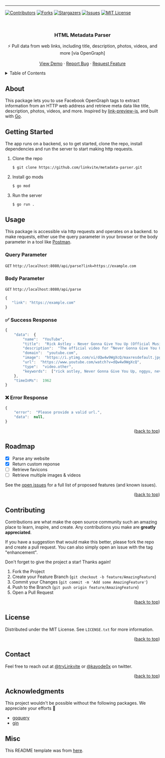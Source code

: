 ----------

<div id="top"></div>
<!--
*** Thanks for checking out the Best-README-Template. If you have a suggestion
*** that would make this better, please fork the repo and create a pull request
*** or simply open an issue with the tag "enhancement".
*** Don't forget to give the project a star!
*** Thanks again! Now go create something AMAZING! :D
-->



<!-- PROJECT SHIELDS -->
<!--
*** I'm using markdown "reference style" links for readability.
*** Reference links are enclosed in brackets [ ] instead of parentheses ( ).
*** See the bottom of this document for the declaration of the reference variables
*** for contributors-url, forks-url, etc. This is an optional, concise syntax you may use.
*** https://www.markdownguide.org/basic-syntax/#reference-style-links
-->
[![Contributors][contributors-shield]][contributors-url]
[![Forks][forks-shield]][forks-url]
[![Stargazers][stars-shield]][stars-url]
[![Issues][issues-shield]][issues-url]
[![MIT License][license-shield]][license-url]



<!-- PROJECT LOGO -->
<br />
<div align="center">
  <h3 align="center">HTML Metadata Parser</h3>
  <p align="center">
    ⚡️ Pull data from web links, including title, description, photos, videos, and more [via OpenGraph]
    <br />
    <br />
    <a href="https://github.com/LinkviteApp/metadata-parser">View Demo</a>
    ·
    <a href="https://github.com/oLinkviteApp/metadata-parser/issues">Report Bug</a>
    ·
    <a href="https://github.com/LinkviteApp/metadata-parser/issues">Request Feature</a>
  </p>
</div>



<!-- TABLE OF CONTENTS -->
<details>
  <summary>Table of Contents</summary>
  <ol>
    <li>
      <a href="#about">About The Project</a>
    </li>
    <li>
      <a href="#getting-started">Getting Started</a>
    </li>
    <li><a href="#usage">Usage</a></li>
    <li><a href="#roadmap">Roadmap</a></li>
    <li><a href="#contributing">Contributing</a></li>
    <li><a href="#license">License</a></li>
    <li><a href="#contact">Contact</a></li>
    <li><a href="#acknowledgments">Acknowledgments</a></li>
  </ol>
</details>



<!-- ABOUT THE PROJECT -->
## About

This package lets you to use Facebook OpenGraph tags to extract information from an HTTP web address and retrieve meta data like title, description, photos, videos, and more. Inspired by [link-preview-js](https://github.com/ospfranco/link-preview-js), and built with [Go](https://go.dev/).



<!-- GETTING STARTED -->
## Getting Started

The app runs on a backend, so to get started, clone the repo, install dependencies and run the server to start making http requests.

1. Clone the repo
   ```sh
   $ git clone https://github.com/linkvite/metadata-parser.git
   ```
2. Install go mods
   ```sh
   $ go mod
   ```
3. Run the server
   ```sh
   $ go run .
   ```



<!-- USAGE EXAMPLES -->
## Usage

This package is accessible via http requests and operates on a backend. to make requests, either use the query parameter in your browser or the body parameter in a tool like [Postman](https://www.postman.com/).

### Query Parameter
 `GET` `http://localhost:8080/api/parse?link=https://example.com`

### Body Parameter
 `GET` `http://localhost:8080/api/parse`
 ```js
{
	"link": "https://example.com"
}
```

### ✅ Success Response

```javascript
{
	"data":  {
		"name":  "YouTube",
		"title":  "Rick Astley - Never Gonna Give You Up (Official Music Video)",
		"description":  "The official video for “Never Gonna Give You Up” by Rick AstleyTaken from the album ‘Whenever You Need Somebody’ – deluxe 2CD and digital deluxe out 6th May ...",
		"domain":  "youtube.com",
		"image":  "https://i.ytimg.com/vi/dQw4w9WgXcQ/maxresdefault.jpg",
		"url":  "https://www.youtube.com/watch?v=dQw4w9WgXcQ",
		"type":  "video.other",
		"keywords":  ["rick astley, Never Gonna Give You Up, nggyu, never gonna give you up lyrics, rick rolled, the boys soundtrack, the boys amazon prime, Never gonna give you up the boys, official, Rick Roll, music video, Rick Astley album, rick astley official, together forever, Whenever You Need Somebody, rickrolled, WRECK-IT RALPH 2, Fortnite song, Fortnite event, Fortnite dance, fortnite never gonna give you up, rick astley never gonna give you up, rick astley never gonna give you up lyrics"]
	},
	"timeInMs":  1962
}
```

### ❌ Error Response

```javascript
{
	"error":  "Please provide a valid url.",
	"data":  null,
}
```



<p align="right">(<a href="#top">back to top</a>)</p>



<!-- ROADMAP -->
## Roadmap

- [x] Parse any website
- [x] Return custom reponse
- [ ] Retrieve favicons
- [ ] Retrieve multiple images & videos

See the [open issues](https://github.com/LinkviteApp/metadata-parser/issues) for a full list of proposed features (and known issues).

<p align="right">(<a href="#top">back to top</a>)</p>



<!-- CONTRIBUTING -->
## Contributing

Contributions are what make the open source community such an amazing place to learn, inspire, and create. Any contributions you make are **greatly appreciated**.

If you have a suggestion that would make this better, please fork the repo and create a pull request. You can also simply open an issue with the tag "enhancement".

Don't forget to give the project a star! Thanks again!

1. Fork the Project
2. Create your Feature Branch (`git checkout -b feature/AmazingFeature`)
3. Commit your Changes (`git commit -m 'Add some AmazingFeature'`)
4. Push to the Branch (`git push origin feature/AmazingFeature`)
5. Open a Pull Request

<p align="right">(<a href="#top">back to top</a>)</p>



<!-- LICENSE -->
## License

Distributed under the MIT License. See `LICENSE.txt` for more information.

<p align="right">(<a href="#top">back to top</a>)</p>



<!-- CONTACT -->
## Contact

Feel free to reach out at [@tryLinkvite](https://twitter.com/tryLinkvite) or [@kayode0x](https://twitter.com/kayode0x)  on twitter.

<p align="right">(<a href="#top">back to top</a>)</p>



<!-- ACKNOWLEDGMENTS -->
## Acknowledgments

This project wouldn't be possible without the following packages.  We appreciate your efforts 🙏

* [goquery](github.com/PuerkitoBio/goquery)
* [gin](github.com/gin-gonic/gin)



<!-- MISC -->
## Misc

This README template was from [here](https://github.com/othneildrew/Best-README-Template).

<!-- MARKDOWN LINKS & IMAGES -->
<!-- https://www.markdownguide.org/basic-syntax/#reference-style-links -->
[contributors-shield]: https://img.shields.io/github/contributors/linkviteApp/metadata-parser.svg?style=for-the-badge
[contributors-url]: https://github.com/LinkviteApp/metadata-parser/graphs/contributors
[forks-shield]: https://img.shields.io/github/forks/linkviteApp/metadata-parser.svg?style=for-the-badge
[forks-url]: https://github.com/LinkviteApp/metadata-parser/network/members
[stars-shield]: https://img.shields.io/github/stars/linkviteApp/metadata-parser.svg?style=for-the-badge
[stars-url]: https://github.com/LinkviteApp/metadata-parser/stargazers
[issues-shield]: https://img.shields.io/github/issues/linkviteApp/metadata-parser.svg?style=for-the-badge
[issues-url]: https://github.com/LinkviteApp/metadata-parser/issues
[license-shield]: https://img.shields.io/github/license/linkviteApp/metadata-parser.svg?style=for-the-badge
[license-url]: https://github.com/LinkviteApp/metadata-parser/blob/main/LICENSE.txt
